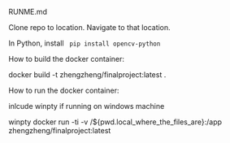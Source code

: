 RUNME.md

Clone repo to location. Navigate to that location.

In Python, install ` pip install opencv-python`

How to build the docker container:

docker build -t zhengzheng/finalproject:latest .

How to run the docker container:

inlcude winpty if running on windows machine

winpty docker run -ti -v /${pwd.local_where_the_files_are}:/app zhengzheng/finalproject:latest
